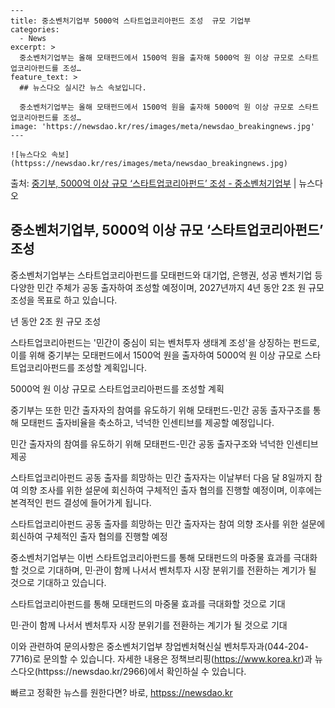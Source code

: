     ---
    title: 중소벤처기업부 5000억 스타트업코리아펀드 조성  규모 기업부
    categories:
      - News
    excerpt: >
      중소벤처기업부는 올해 모태펀드에서 1500억 원을 출자해 5000억 원 이상 규모로 스타트업코리아펀드를 조성…
    feature_text: >
      ## 뉴스다오 실시간 뉴스 속보입니다.
    
      중소벤처기업부는 올해 모태펀드에서 1500억 원을 출자해 5000억 원 이상 규모로 스타트업코리아펀드를 조성…
    image: 'https://newsdao.kr/res/images/meta/newsdao_breakingnews.jpg'
    ---
    
    ![뉴스다오 속보](httpss://newsdao.kr/res/images/meta/newsdao_breakingnews.jpg)

<p>출처: <a href="httpss://newsdao.kr/2966" rel="dofollow">중기부,  5000억 이상 규모 ‘스타트업코리아펀드’ 조성 - 중소벤처기업부</a> | 뉴스다오</p>

<h2 data-ke-size="size26">중소벤처기업부, 5000억 이상 규모 ‘스타트업코리아펀드’ 조성</h2>
중소벤처기업부는 스타트업코리아펀드를 모태펀드와 대기업, 은행권, 성공 벤처기업 등 다양한 민간 주체가 공동 출자하여 조성할 예정이며, 2027년까지 4년 동안 2조 원 규모 조성을 목표로 하고 있습니다.

<p data-ke-size="size16">년 동안 2조 원 규모 조성</p>

스타트업코리아펀드는 '민간이 중심이 되는 벤처투자 생태계 조성'을 상징하는 펀드로, 이를 위해 중기부는 모태펀드에서 1500억 원을 출자하여 5000억 원 이상 규모로 스타트업코리아펀드를 조성할 계획입니다.

<p data-ke-size="size16">5000억 원 이상 규모로 스타트업코리아펀드를 조성할 계획</p>

중기부는 또한 민간 출자자의 참여를 유도하기 위해 모태펀드-민간 공동 출자구조를 통해 모태펀드 출자비율을 축소하고, 넉넉한 인센티브를 제공할 예정입니다.

<p data-ke-size="size16">민간 출자자의 참여를 유도하기 위해 모태펀드-민간 공동 출자구조와 넉넉한 인센티브 제공</p>

스타트업코리아펀드 공동 출자를 희망하는 민간 출자자는 이날부터 다음 달 8일까지 참여 의향 조사를 위한 설문에 회신하여 구체적인 출자 협의를 진행할 예정이며, 이후에는 본격적인 펀드 결성에 들어가게 됩니다.

<p data-ke-size="size16">스타트업코리아펀드 공동 출자를 희망하는 민간 출자자는 참여 의향 조사를 위한 설문에 회신하여 구체적인 출자 협의를 진행할 예정</p>

중소벤처기업부는 이번 스타트업코리아펀드를 통해 모태펀드의 마중물 효과를 극대화할 것으로 기대하며, 민·관이 함께 나서서 벤처투자 시장 분위기를 전환하는 계기가 될 것으로 기대하고 있습니다.

<p data-ke-size="size16">스타트업코리아펀드를 통해 모태펀드의 마중물 효과를 극대화할 것으로 기대</p>
<p data-ke-size="size16">민·관이 함께 나서서 벤처투자 시장 분위기를 전환하는 계기가 될 것으로 기대</p>

이와 관련하여 문의사항은 중소벤처기업부 창업벤처혁신실 벤처투자과(044-204-7716)로 문의할 수 있습니다. 자세한 내용은 정책브리핑(https://www.korea.kr)과 뉴스다오(httpss://newsdao.kr/2966)에서 확인하실 수 있습니다. 

빠르고 정확한 뉴스를 원한다면? 바로, <a href="httpss://newsdao.kr" rel="dofollow">httpss://newsdao.kr</a>


    